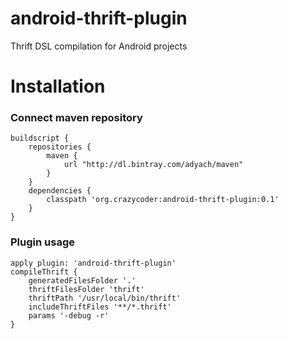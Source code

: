 # android-thrift-plugin
Thrift DSL compilation for Android projects

# Installation
### Connect maven repository
```
buildscript {
    repositories {
        maven {
            url "http://dl.bintray.com/adyach/maven"
        }
    }
    dependencies {
        classpath 'org.crazycoder:android-thrift-plugin:0.1'
    }
}
```

### Plugin usage
```
apply plugin: 'android-thrift-plugin'
compileThrift {
    generatedFilesFolder '.'
    thriftFilesFolder 'thrift'
    thriftPath '/usr/local/bin/thrift'
    includeThriftFiles '**/*.thrift'
    params '-debug -r'
}
```
